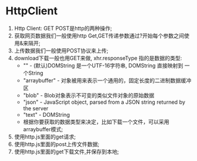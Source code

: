 # HttpClient

1. Http Client: GET POST是http的两种操作;
2. 获取网页数据我们一般使用http Get,GET传递参数通过?开始每个参数之间使用&来隔开;
3. 上传数据我们一般使用POST协议来上传;
4. download下载一般也用GET来做, xhr.responseType 指的是数据的类型:
    * "" -  (默认)DOMString 是一个UTF-16字符串, DOMString 直接映射到 一个String
    * "arraybuffer" -  对象被用来表示一个通用的，固定长度的二进制数据缓冲区
    * "blob" -  Blob对象表示不可变的类似文件对象的原始数据
    * "json" -  JavaScript object, parsed from a JSON string returned by the server
    * "text" -  DOMString
    * 根据你要获取的数据类型来决定，比如下载一个文件，可以采用arraybuffer模式;
5. 使用http.js里面的get请求;
6. 使用http.js里面的post上传文件数据;
7. 使用http.js里面的get下载文件,并保存到本地;

    

